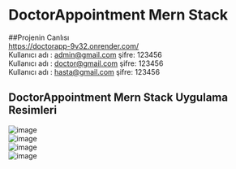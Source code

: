 # DoctorAppointment Mern Stack 

##Projenin Canlısı   
https://doctorapp-9v32.onrender.com/  
Kullanıcı adı : admin@gmail.com  şifre: 123456   
Kullanıcı adı : doctor@gmail.com  şifre: 123456    
Kullanıcı adı : hasta@gmail.com şifre: 123456   

## DoctorAppointment Mern Stack Uygulama Resimleri
![image](https://user-images.githubusercontent.com/109723263/230791713-81ca8f95-4167-4e23-a0dc-fba7b1a1bb16.png)  
![image](https://user-images.githubusercontent.com/109723263/230791789-8b7dc946-789e-4dba-82be-34e3e23ca8b1.png)  
![image](https://user-images.githubusercontent.com/109723263/230791806-c2d779aa-ef57-4734-95aa-42bb10729723.png)  
![image](https://user-images.githubusercontent.com/109723263/230791819-199aa5b9-94f9-43dc-b3b3-74a10c56f975.png)  
